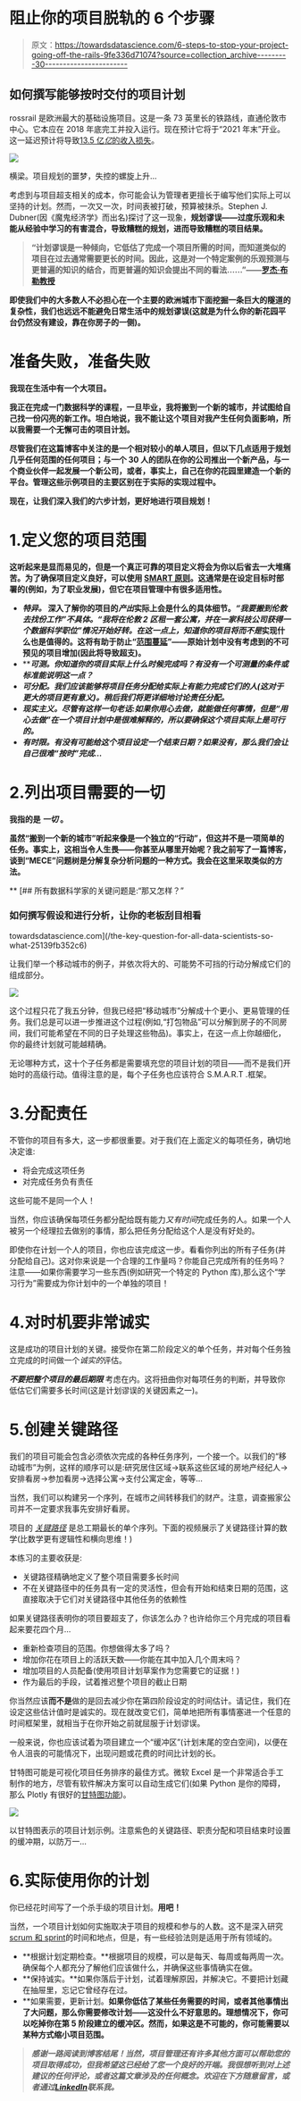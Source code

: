 # 阻止你的项目脱轨的 6 个步骤

> 原文：<https://towardsdatascience.com/6-steps-to-stop-your-project-going-off-the-rails-9fe336d71074?source=collection_archive---------30----------------------->

## 如何撰写能够按时交付的项目计划

rossrail 是欧洲最大的基础设施项目。这是一条 73 英里长的铁路线，直通伦敦市中心。它本应在 2018 年底完工并投入运行。现在预计它将于“2021 年末”开业。这一延迟预计将导致[13.5 亿*亿*的收入损失](https://www.theguardian.com/uk-news/2019/dec/13/crossrail-delays-cost-tfl-london-up-to-135bn-lost-revenue)。

![](img/a277a7b9a41bcb6494a0812a518478bc.png)

横梁。项目规划的噩梦，失控的螺旋上升…

考虑到与项目超支相关的成本，你可能会认为管理者更擅长于编写他们实际上可以坚持的计划。然而，一次又一次，时间表被打破，预算被抹杀。Stephen J. Dubner(因《魔鬼经济学》而出名)探讨了这一现象，[](http://freakonomics.com/podcast/project-management/)**规划谬误——过度乐观和未能从经验中学习的有害混合，导致糟糕的规划，进而导致糟糕的项目结果。**

> **“计划谬误是一种倾向，它低估了完成一个项目所需的时间，而知道类似的项目在过去通常需要更长的时间。因此，这是对一个特定案例的乐观预测与更普遍的知识的结合，而更普遍的知识会提出不同的看法……”——[罗杰·布勒教授](https://www.wlu.ca/academics/faculties/faculty-of-science/faculty-profiles/roger-buehler/index.html)**

**即使我们中的大多数人不必担心在一个主要的欧洲城市下面挖掘一条巨大的隧道的复杂性，我们也远远不能避免日常生活中的规划谬误(这就是为什么你的新花园平台仍然没有建设，靠在你房子的一侧)。**

# **准备失败，准备失败**

**我现在生活中有一个大项目。**

**我正在完成一门数据科学的课程，一旦毕业，我将搬到一个新的城市，并试图给自己找一份闪亮的新工作。坦白地说，我不能让这个项目对我产生任何负面影响，所以我需要一个无懈可击的项目计划。**

**尽管我们在这篇博客中关注的是一个相对较小的单人项目，但以下几点适用于规划几乎任何范围的任何项目；与一个 30 人的团队在你的公司推出一个新产品，与一个商业伙伴一起发展一个新公司，或者，事实上，自己在你的花园里建造一个新的平台。管理这些示例项目的主要区别在于实际的实现过程中。**

**现在，让我们深入我们的六步计划，更好地进行项目规划！**

# **1.定义您的项目范围**

**这听起来是显而易见的，但是一个真正可靠的项目定义将会为你以后省去一大堆痛苦。为了确保项目定义良好，可以使用 [SMART 原则](https://en.wikipedia.org/wiki/SMART_criteria)。这通常是在设定目标时部署的(例如，为了职业发展)，但它在项目管理中有很多适用性。**

*   *****特异。*** 深入了解你的项目的*产出*实际上会是什么的具体细节。*“我要搬到伦敦去找份工作”*不具体。*“我将在伦敦 2 区租一套公寓，并在一家科技公司获得一个数据科学职位”*情况开始好转。在这一点上，知道你的项目将*而不是*实现什么也是值得的。这将有助于防止“[范围蔓延](https://www.wrike.com/project-management-guide/faq/what-is-scope-creep-in-project-management/)”——原始计划中没有考虑到的不可预见的项目增加(因此将导致超支)。**
*   *****可测。你知道你的项目实际上什么时候完成吗？有没有一个可测量的*条件或标准能说明这一点？****
*   *****可分配。我们应该能够将项目任务分配给实际上有能力完成它们的人(这对于更大的项目更有意义)。稍后我们将更详细地讨论责任分配。*****
*   *****现实主义。尽管有这样一句老话:如果你用心去做，就能做任何事情，但是“用心去做”在一个项目计划中是很难解释的，所以要确保这个项目实际上是可行的。*****
*   *****有时限。有没有可能给这个项目设定一个结束日期？如果没有，那么我们会让自己很难“按时”完成…*****

# **2.列出项目需要的一切**

**我指的是 ***一切*** 。**

**虽然“搬到一个新的城市”听起来像是一个独立的“行动”，但这并不是一项简单的任务。事实上，这相当令人生畏——你甚至从哪里开始呢？我之前写了一篇博客，谈到“MECE”问题树是分解复杂分析问题的一种方式。我会在这里采取类似的方法。**

**[](/the-key-question-for-all-data-scientists-so-what-25139fb352c6) [## 所有数据科学家的关键问题是:“那又怎样？”

### 如何撰写假设和进行分析，让你的老板刮目相看

towardsdatascience.com](/the-key-question-for-all-data-scientists-so-what-25139fb352c6) 

让我们举一个移动城市的例子，并依次将大的、可能势不可挡的行动分解成它们的组成部分。

![](img/cc91d7c204095ecd1449a601c3323b52.png)

这个过程只花了我五分钟，但我已经把“移动城市”分解成十个更小、更易管理的任务。我们总是可以进一步推进这个过程(例如,“打包物品”可以分解到房子的不同房间，我们可能希望在不同的日子处理这些物品)。事实上，在这一点上你越细化，你的最终计划就可能越精确。

无论哪种方式，这十个子任务都是需要填充您的项目计划的项目——而不是我们开始时的高级行动。值得注意的是，每个子任务也应该符合 S.M.A.R.T .框架。

# 3.分配责任

不管你的项目有多大，这一步都很重要。对于我们在上面定义的每项任务，确切地决定谁:

*   将会完成这项任务
*   对完成任务负有责任

这些可能不是同一个人！

当然，你应该确保每项任务都分配给既有能力*又有时间*完成任务的人。如果一个人被另一个经理拉去做别的事情，那么把任务分配给这个人是没有好处的。

即使你在计划一个人的项目，你也应该完成这一步。看看你列出的所有子任务(并分配给自己)。这对你来说是一个合理的工作量吗？你能自己完成所有的任务吗？注意——如果你需要学习一些东西(例如研究一个特定的 Python 库),那么这个“学习行为”需要成为你计划中的一个单独的项目！

# 4.对时机要非常诚实

这是成功的项目计划的关键。接受你在第二阶段定义的单个任务，并对每个任务独立完成的时间做一个*诚实的*评估。

***不要把整个项目的最后期限*** 考虑在内。这将扭曲你对每项任务的判断，并导致你低估它们需要多长时间(这是计划谬误的关键因素之一)。

# 5.创建关键路径

我们的项目可能会包含必须依次完成的各种任务序列，一个接一个。以我们的“移动城市”为例，这样的顺序可以是:研究居住区域->联系这些区域的房地产经纪人->安排看房->参加看房->选择公寓->支付公寓定金，等等…

当然，我们可以构建另一个序列，在城市之间转移我们的财产。注意，调查搬家公司并不一定要求我事先安排好看房。

项目的 [*关键路径*](https://en.wikipedia.org/wiki/Critical_path_method) 是总工期最长的单个序列。下面的视频展示了关键路径计算的数学(比数学更有逻辑性和横向思维！)

本练习的主要收获是:

*   关键路径精确地定义了整个项目需要多长时间
*   不在关键路径中的任务具有一定的灵活性，但会有开始和结束日期的范围，这直接取决于它们对关键路径中其他任务的依赖性

如果关键路径表明你的项目要超支了，你该怎么办？也许给你三个月完成的项目看起来要花四个月…

*   重新检查项目的范围。你想做得太多了吗？
*   增加你花在项目上的活跃天数——你能在其中加入几个周末吗？
*   增加项目的人员配备(使用项目计划草案作为您需要它的证据！)
*   作为最后的手段，试着推迟整个项目的截止日期

你当然应该**而不是**做的是回去减少你在第四阶段设定的时间估计。请记住，我们在设定这些估计值时是诚实的。现在就改变它们，简单地把所有事情塞进一个任意的时间框架里，就相当于在你开始之前就屈服于计划谬误。

一般来说，你也应该试着为项目建立一个“缓冲区”(计划末尾的空白空间)，以便在令人沮丧的可能情况下，出现问题或花费的时间比计划的长。

甘特图可能是可视化项目任务排序的最佳方式。微软 Excel 是一个非常适合手工制作的地方，尽管有软件解决方案可以自动生成它们(如果 Python 是你的障碍，那么 Plotly 有很好的[甘特图功能](https://plot.ly/python/gantt/))。

![](img/ced21b581b31c0ae03bbf133339272a1.png)

以甘特图表示的项目计划示例。注意紫色的关键路径、职责分配和项目结束时设置的缓冲期，以防万一…

# 6.实际使用你的计划

你已经花时间写了一个杀手级的项目计划。**用吧！**

当然，一个项目计划如何实施取决于项目的规模和参与的人数。这不是深入研究[scrum 和 sprint](https://www.dummies.com/careers/project-management/the-function-of-the-scrum-and-sprint-within-an-agile-project/)的时间和地点，但是，有一些经验法则是适用于所有领域的。

*   **根据计划定期检查。**根据项目的规模，可以是每天、每周或每两周一次。确保每个人都充分了解他们应该做什么，并确保这些事情确实在做。
*   **保持诚实。**如果你落后于计划，试着理解原因，并解决它。不要把计划藏在抽屉里，忘记它曾经存在过。
*   **如果需要，更新计划。**如果你低估了某些任务需要的时间，或者其他事情出了大问题，那么你需要修改计划——这没什么不好意思的。理想情况下，你可以吃掉你在第 5 阶段建立的缓冲区。然而，如果这是不可能的，你可能需要以某种方式缩小项目范围。** 

> ***感谢一路阅读到博客结尾！当然，项目管理还有许多其他方面可以帮助您的项目取得成功，但我希望这已经给了您一个良好的开端。我很想听到对上述建议的任何评论，或者这篇文章涉及的任何概念。欢迎在下方随意留言，或者通过*[*LinkedIn*](https://www.linkedin.com/in/callum-ballard/)*联系我。***